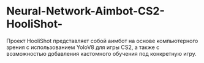 # Neural-Network-Aimbot-CS2-HooliShot-
Проект HooliShot представляет собой аимбот на основе компьютерного зрения с использованием YoloV8 для игры CS2, а также с возможностью добавления кастомного обучения под конкретную игру.
